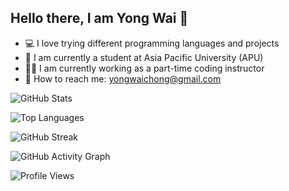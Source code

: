 ## Hello there, I am Yong Wai 👋

- 💻 I love trying different programming languages and projects 
- 🏫 I am currently a student at Asia Pacific University (APU) 
- 👨‍🏫 I am currently working as a part-time coding instructor 
- 📧 How to reach me: [yongwaichong@gmail.com](mailto:yongwaichong@gmail.com)

![GitHub Stats](https://github-readme-stats.vercel.app/api?username=yonugy&show_icons=true&theme=tokyonight)

![Top Languages](https://github-readme-stats.vercel.app/api/top-langs/?username=yonugy&layout=compact&theme=tokyonight)

![GitHub Streak](https://github-readme-streak-stats.herokuapp.com/?user=yonugy&theme=tokyonight)

![GitHub Activity Graph](https://github-readme-activity-graph.vercel.app/graph?username=Yonugy&theme=react-dark)

![Profile Views](https://komarev.com/ghpvc/?username=yonugy&color=blueviolet)
